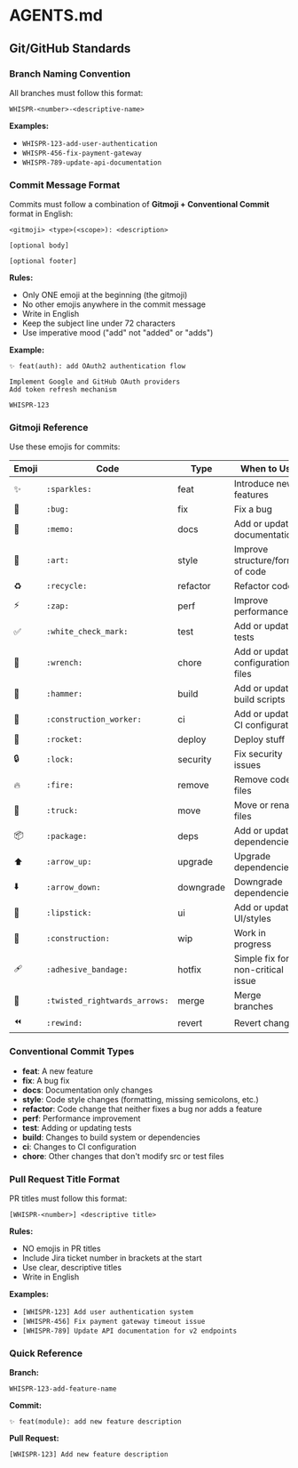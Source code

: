# AGENTS.md

## Git/GitHub Standards

### Branch Naming Convention

All branches must follow this format:
```
WHISPR-<number>-<descriptive-name>
```

**Examples:**
- `WHISPR-123-add-user-authentication`
- `WHISPR-456-fix-payment-gateway`
- `WHISPR-789-update-api-documentation`

### Commit Message Format

Commits must follow a combination of **Gitmoji + Conventional Commit** format in English:

```
<gitmoji> <type>(<scope>): <description>

[optional body]

[optional footer]
```

**Rules:**
- Only ONE emoji at the beginning (the gitmoji)
- No other emojis anywhere in the commit message
- Write in English
- Keep the subject line under 72 characters
- Use imperative mood ("add" not "added" or "adds")

**Example:**
```
✨ feat(auth): add OAuth2 authentication flow

Implement Google and GitHub OAuth providers
Add token refresh mechanism

WHISPR-123
```

### Gitmoji Reference

Use these emojis for commits:

| Emoji | Code | Type | When to Use |
|-------|------|------|-------------|
| ✨ | `:sparkles:` | feat | Introduce new features |
| 🐛 | `:bug:` | fix | Fix a bug |
| 📝 | `:memo:` | docs | Add or update documentation |
| 🎨 | `:art:` | style | Improve structure/format of code |
| ♻️ | `:recycle:` | refactor | Refactor code |
| ⚡️ | `:zap:` | perf | Improve performance |
| ✅ | `:white_check_mark:` | test | Add or update tests |
| 🔧 | `:wrench:` | chore | Add or update configuration files |
| 🔨 | `:hammer:` | build | Add or update build scripts |
| 👷 | `:construction_worker:` | ci | Add or update CI configuration |
| 🚀 | `:rocket:` | deploy | Deploy stuff |
| 🔒️ | `:lock:` | security | Fix security issues |
| 🔥 | `:fire:` | remove | Remove code or files |
| 🚚 | `:truck:` | move | Move or rename files |
| 📦️ | `:package:` | deps | Add or update dependencies |
| ⬆️ | `:arrow_up:` | upgrade | Upgrade dependencies |
| ⬇️ | `:arrow_down:` | downgrade | Downgrade dependencies |
| 💄 | `:lipstick:` | ui | Add or update UI/styles |
| 🚧 | `:construction:` | wip | Work in progress |
| 🩹 | `:adhesive_bandage:` | hotfix | Simple fix for non-critical issue |
| 🔀 | `:twisted_rightwards_arrows:` | merge | Merge branches |
| ⏪️ | `:rewind:` | revert | Revert changes |

### Conventional Commit Types

- **feat**: A new feature
- **fix**: A bug fix
- **docs**: Documentation only changes
- **style**: Code style changes (formatting, missing semicolons, etc.)
- **refactor**: Code change that neither fixes a bug nor adds a feature
- **perf**: Performance improvement
- **test**: Adding or updating tests
- **build**: Changes to build system or dependencies
- **ci**: Changes to CI configuration
- **chore**: Other changes that don't modify src or test files

### Pull Request Title Format

PR titles must follow this format:
```
[WHISPR-<number>] <descriptive title>
```

**Rules:**
- NO emojis in PR titles
- Include Jira ticket number in brackets at the start
- Use clear, descriptive titles
- Write in English

**Examples:**
- `[WHISPR-123] Add user authentication system`
- `[WHISPR-456] Fix payment gateway timeout issue`
- `[WHISPR-789] Update API documentation for v2 endpoints`

### Quick Reference

**Branch:**
```
WHISPR-123-add-feature-name
```

**Commit:**
```
✨ feat(module): add new feature description
```

**Pull Request:**
```
[WHISPR-123] Add new feature description
```
